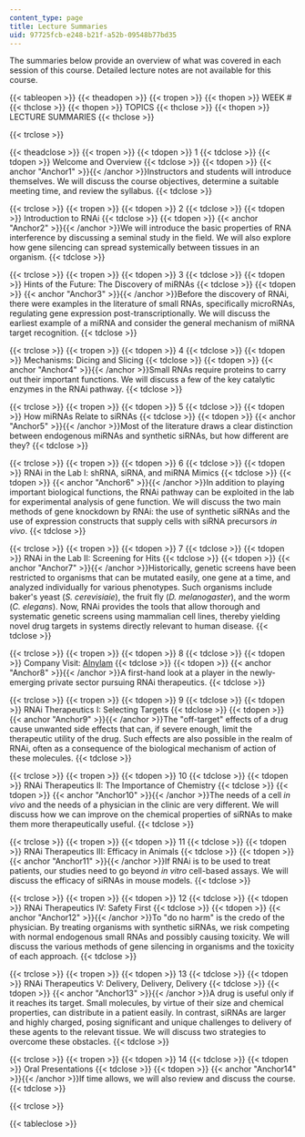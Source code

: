 ```yaml
---
content_type: page
title: Lecture Summaries
uid: 97725fcb-e248-b21f-a52b-09548b77bd35
---
```


The summaries below provide an overview of what was covered in each session of this course. Detailed lecture notes are not available for this course.

{{< tableopen >}}
{{< theadopen >}}
{{< tropen >}}
{{< thopen >}}
WEEK #
{{< thclose >}}
{{< thopen >}}
TOPICS
{{< thclose >}}
{{< thopen >}}
LECTURE SUMMARIES
{{< thclose >}}

{{< trclose >}}

{{< theadclose >}}
{{< tropen >}}
{{< tdopen >}}
1
{{< tdclose >}}
{{< tdopen >}}
Welcome and Overview
{{< tdclose >}}
{{< tdopen >}}
{{< anchor "Anchor1" >}}{{< /anchor >}}Instructors and students will introduce themselves. We will discuss the course objectives, determine a suitable meeting time, and review the syllabus.
{{< tdclose >}}

{{< trclose >}}
{{< tropen >}}
{{< tdopen >}}
2
{{< tdclose >}}
{{< tdopen >}}
Introduction to RNAi
{{< tdclose >}}
{{< tdopen >}}
{{< anchor "Anchor2" >}}{{< /anchor >}}We will introduce the basic properties of RNA interference by discussing a seminal study in the field. We will also explore how gene silencing can spread systemically between tissues in an organism.
{{< tdclose >}}

{{< trclose >}}
{{< tropen >}}
{{< tdopen >}}
3
{{< tdclose >}}
{{< tdopen >}}
Hints of the Future: The Discovery of miRNAs
{{< tdclose >}}
{{< tdopen >}}
{{< anchor "Anchor3" >}}{{< /anchor >}}Before the discovery of RNAi, there were examples in the literature of small RNAs, specifically microRNAs, regulating gene expression post-transcriptionally. We will discuss the earliest example of a miRNA and consider the general mechanism of miRNA target recognition.
{{< tdclose >}}

{{< trclose >}}
{{< tropen >}}
{{< tdopen >}}
4
{{< tdclose >}}
{{< tdopen >}}
Mechanisms: Dicing and Slicing
{{< tdclose >}}
{{< tdopen >}}
{{< anchor "Anchor4" >}}{{< /anchor >}}Small RNAs require proteins to carry out their important functions. We will discuss a few of the key catalytic enzymes in the RNAi pathway.
{{< tdclose >}}

{{< trclose >}}
{{< tropen >}}
{{< tdopen >}}
5
{{< tdclose >}}
{{< tdopen >}}
How miRNAs Relate to siRNAs
{{< tdclose >}}
{{< tdopen >}}
{{< anchor "Anchor5" >}}{{< /anchor >}}Most of the literature draws a clear distinction between endogenous miRNAs and synthetic siRNAs, but how different are they?
{{< tdclose >}}

{{< trclose >}}
{{< tropen >}}
{{< tdopen >}}
6
{{< tdclose >}}
{{< tdopen >}}
RNAi in the Lab I: shRNA, siRNA, and miRNA Mimics
{{< tdclose >}}
{{< tdopen >}}
{{< anchor "Anchor6" >}}{{< /anchor >}}In addition to playing important biological functions, the RNAi pathway can be exploited in the lab for experimental analysis of gene function. We will discuss the two main methods of gene knockdown by RNAi: the use of synthetic siRNAs and the use of expression constructs that supply cells with siRNA precursors _in vivo_.
{{< tdclose >}}

{{< trclose >}}
{{< tropen >}}
{{< tdopen >}}
7
{{< tdclose >}}
{{< tdopen >}}
RNAi in the Lab II: Screening for Hits
{{< tdclose >}}
{{< tdopen >}}
{{< anchor "Anchor7" >}}{{< /anchor >}}Historically, genetic screens have been restricted to organisms that can be mutated easily, one gene at a time, and analyzed individually for various phenotypes. Such organisms include baker's yeast (_S. cerevisiaie_), the fruit fly (_D. melanogaster_), and the worm (_C. elegans_). Now, RNAi provides the tools that allow thorough and systematic genetic screens using mammalian cell lines, thereby yielding novel drug targets in systems directly relevant to human disease.
{{< tdclose >}}

{{< trclose >}}
{{< tropen >}}
{{< tdopen >}}
8
{{< tdclose >}}
{{< tdopen >}}
Company Visit: [Alnylam](http://www.alnylam.com/)
{{< tdclose >}}
{{< tdopen >}}
{{< anchor "Anchor8" >}}{{< /anchor >}}A first-hand look at a player in the newly-emerging private sector pursuing RNAi therapeutics.
{{< tdclose >}}

{{< trclose >}}
{{< tropen >}}
{{< tdopen >}}
9
{{< tdclose >}}
{{< tdopen >}}
RNAi Therapeutics I: Selecting Targets
{{< tdclose >}}
{{< tdopen >}}
{{< anchor "Anchor9" >}}{{< /anchor >}}The "off-target" effects of a drug cause unwanted side effects that can, if severe enough, limit the therapeutic utility of the drug. Such effects are also possible in the realm of RNAi, often as a consequence of the biological mechanism of action of these molecules.
{{< tdclose >}}

{{< trclose >}}
{{< tropen >}}
{{< tdopen >}}
10
{{< tdclose >}}
{{< tdopen >}}
RNAi Therapeutics II: The Importance of Chemistry
{{< tdclose >}}
{{< tdopen >}}
{{< anchor "Anchor10" >}}{{< /anchor >}}The needs of a cell _in vivo_ and the needs of a physician in the clinic are very different. We will discuss how we can improve on the chemical properties of siRNAs to make them more therapeutically useful.
{{< tdclose >}}

{{< trclose >}}
{{< tropen >}}
{{< tdopen >}}
11
{{< tdclose >}}
{{< tdopen >}}
RNAi Therapeutics III: Efficacy in Animals
{{< tdclose >}}
{{< tdopen >}}
{{< anchor "Anchor11" >}}{{< /anchor >}}If RNAi is to be used to treat patients, our studies need to go beyond _in vitro_ cell-based assays. We will discuss the efficacy of siRNAs in mouse models.
{{< tdclose >}}

{{< trclose >}}
{{< tropen >}}
{{< tdopen >}}
12
{{< tdclose >}}
{{< tdopen >}}
RNAi Therapeutics IV: Safety First
{{< tdclose >}}
{{< tdopen >}}
{{< anchor "Anchor12" >}}{{< /anchor >}}To "do no harm" is the credo of the physician. By treating organisms with synthetic siRNAs, we risk competing with normal endogenous small RNAs and possibly causing toxicity. We will discuss the various methods of gene silencing in organisms and the toxicity of each approach.
{{< tdclose >}}

{{< trclose >}}
{{< tropen >}}
{{< tdopen >}}
13
{{< tdclose >}}
{{< tdopen >}}
RNAi Therapeutics V: Delivery, Delivery, Delivery
{{< tdclose >}}
{{< tdopen >}}
{{< anchor "Anchor13" >}}{{< /anchor >}}A drug is useful only if it reaches its target. Small molecules, by virtue of their size and chemical properties, can distribute in a patient easily. In contrast, siRNAs are larger and highly charged, posing significant and unique challenges to delivery of these agents to the relevant tissue. We will discuss two strategies to overcome these obstacles.
{{< tdclose >}}

{{< trclose >}}
{{< tropen >}}
{{< tdopen >}}
14
{{< tdclose >}}
{{< tdopen >}}
Oral Presentations
{{< tdclose >}}
{{< tdopen >}}
{{< anchor "Anchor14" >}}{{< /anchor >}}If time allows, we will also review and discuss the course.
{{< tdclose >}}

{{< trclose >}}

{{< tableclose >}}